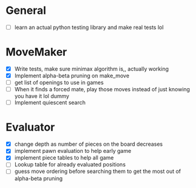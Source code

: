 # General
- [ ] learn an actual python testing library and make real tests lol

# MoveMaker
- [x] Write tests, make sure minimax algorithm is,, actually working
- [x] Implement alpha-beta pruning on make_move
- [ ] get list of openings to use in games
- [ ] When it finds a forced mate, play those moves instead of just knowing you have it lol dummy
- [ ] Implement quiescent search

# Evaluator
- [x] change depth as number of pieces on the board decreases
- [x] implement pawn evaluation to help early game
- [x] implement piece tables to help all game
- [ ] Lookup table for already evaluated positions
- [ ] guess move ordering before searching them to get the most out of alpha-beta pruning